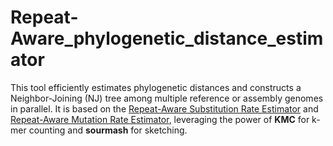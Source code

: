 # Repeat-Aware_phylogenetic_distance_estimator

This tool efficiently estimates phylogenetic distances and constructs a Neighbor-Joining (NJ) tree among multiple reference or assembly genomes in parallel. It is based on the [Repeat-Aware Substitution Rate Estimator](https://github.com/medvedevgroup/Repeat-Aware_Substitution_Rate_Estimator) and [Repeat-Aware Mutation Rate Estimator](https://github.com/Wu-Haonan/Repeat-Aware_mutation_rate_estimator), leveraging the power of **KMC** for k-mer counting and **sourmash** for sketching.
